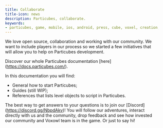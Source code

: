 ```yaml
---
title: Collaborate
title-icon: news
description: Particubes, collaborate.
keywords:
- particubes, game, mobile, ios, android, press, cube, voxel, creation, editor
---
```


We love open source, collaboration and working with our community. We want to include players in our process so we started a few initiatives that will allow you to help on Particubes development.

Discover our whole Particubes documentation [here] (https://docs.particubes.com/).

In this documentation you will find:
- General how to start Particubes;
- Guides (still WIP);
- References that lists level objects to script in Particubes.

The best way to get answers to your questions is to join our [Discord] (https://discord.gg/NbpdAkv)! You will follow our adventures, interact directly with us and the community, drop feedback and see how invested our community and Voxowl team is in the game. Or just to say hi!